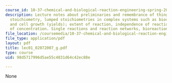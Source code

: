 ```yaml
---
course_id: 10-37-chemical-and-biological-reaction-engineering-spring-2007
description: Lecture notes about preliminaries and remembrance of things past. Reaction
  stoichiometry, lumped stoichiometries in complex systems such as bioconversions
  and cell growth (yields); extent of reaction, independence of reactions, measures
  of concentration. Single reactions and reaction networks, bioreaction pathways.
file_location: /coursemedia/10-37-chemical-and-biological-reaction-engineering-spring-2007/98d5717996d5ae55c4831d64c42ec88e_lec01_02072007_g.pdf
file_type: application/pdf
layout: pdf
title: lec01_02072007_g.pdf
type: course
uid: 98d5717996d5ae55c4831d64c42ec88e

---
```

None